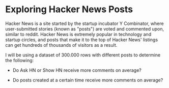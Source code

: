 # Exploring Hacker News Posts

Hacker News is a site started by the startup incubator Y Combinator, where user-submitted stories (known as "posts") are voted and commented upon, similar to reddit. Hacker News is extremely popular in technology and startup circles, and posts that make it to the top of Hacker News' listings can get hundreds of thousands of visitors as a result.  

I will be using a dataset of 300.000 rows with different posts to determine the following:  

* Do Ask HN or Show HN receive more comments on average? 

* Do posts created at a certain time receive more comments on average?
